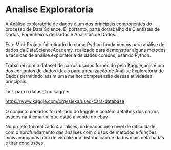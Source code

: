 # Analise Exploratoria

A Análise  exploratória  de  dados,é um  dos  principais  componentes  do processo de Data Science. 
É, portanto, parte dotrabalho de Cientistas de Dados, Engenheiros de Dados e Analistas de Dados.

Este Mini-Projeto foi retirado do curso Python fundamentos para análise de dados da DataScienceAcademy, realizado para demonstrar alguns métodos  e  técnicas  de  análise exploratória de dados comuns, usando Python.

Trabalhei com o dataset de carros usados fornecido pelo Kaggle,pois é um dos conjuntos de dados ideais para a realização de Análise Exploratória de Dados permitindo assim uma melhor compreensão desssa atividades principais. 

Link para o dataset no kaggle:

https://www.kaggle.com/orgesleka/used-cars-database

O conjunto dedados foi retirado do kaggle e contém detalhes dos carros usados na Alemanha que estão à venda no ebay

No projeto foi realizado 4 analises, ordenados pelo nivel de dificuldade, com o aprofundamento das analises com o usos de metodos e funções mais avançadas afim de visualizar a distribuição de dados mais detalhadas e tirar conclusões.
